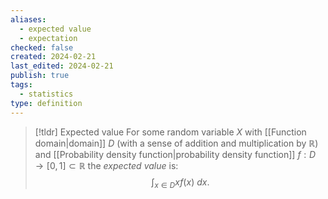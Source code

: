 ```yaml
---
aliases:
  - expected value
  - expectation
checked: false
created: 2024-02-21
last_edited: 2024-02-21
publish: true
tags:
  - statistics
type: definition
---
```

>[!tldr] Expected value
>For some random variable $X$ with [[Function domain|domain]] $D$ (with a sense of addition and multiplication by $\mathbb{R}$) and [[Probability density function|probability density function]] $f: D \rightarrow [0,1] \subset \mathbb{R}$ the *expected value* is:
>$$\int_{x \in D} x f(x) \ dx.$$


